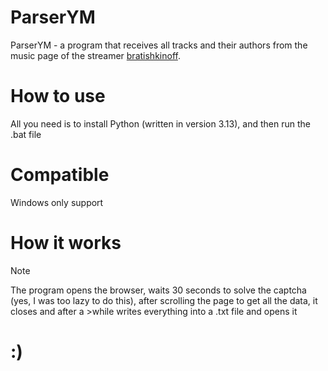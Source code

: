 # ParserYM
ParserYM - a program that receives all tracks and their authors from the music page of the streamer [bratishkinoff](https://www.twitch.tv/bratishkinoff).
# How to use
All you need is to install Python (written in version 3.13), and then run the .bat file
# Compatible
Windows only support
# How it works
>[!NOTE]
>The program opens the browser, waits 30 seconds to solve the captcha (yes, I was too lazy to do this), after scrolling the page to get all the data, it closes and after a >while writes everything into a .txt file and opens it
# :)
